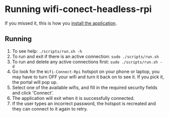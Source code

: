 # Running wifi-conect-headless-rpi

If you missed it, this is how you [install the application](INSTALL.md).

## Running
1. To see help: `./scripts/run.sh -h`
1. To run and exit if there is an active connection: `sudo ./scripts/run.sh`
1. To run and delete any active connections first: `sudo ./scripts/run.sh -d`
1. Go look for the `Wifi-Connect-Rpi` hotspot on your phone or laptop, you may have to turn OFF your wifi and turn it back on to see it.  If you pick it, the portal will pop up.
1. Select one of the available wifis, and fill in the required security fields and click 'Connect'.
1. The application will exit when it is successfully connected.
1. If the user types an incorrect password, the hotspot is recreated and they can connect to it again to retry.
